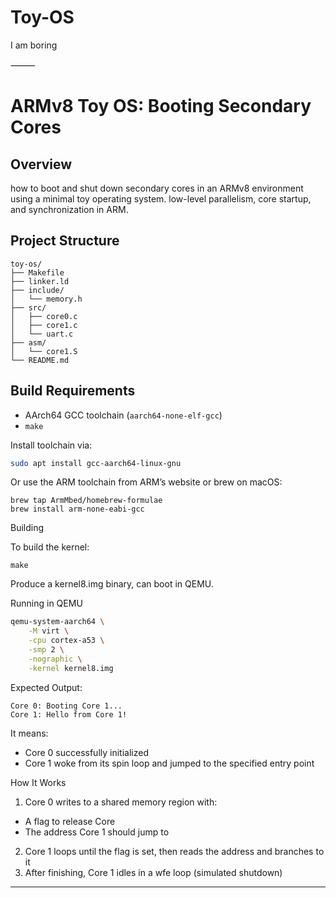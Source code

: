 # Toy-OS
I am boring

⸻


# ARMv8 Toy OS: Booting Secondary Cores

## Overview

how to boot and shut down secondary cores in an ARMv8 environment using a minimal toy operating system.
low-level parallelism, core startup, and synchronization in ARM.

## Project Structure
```
toy-os/
├── Makefile
├── linker.ld
├── include/
│   └── memory.h
├── src/
│   ├── core0.c
│   ├── core1.c
│   └── uart.c
├── asm/
│   └── core1.S
└── README.md
```
## Build Requirements

- AArch64 GCC toolchain (`aarch64-none-elf-gcc`)
- `make`

Install toolchain via:

```bash
sudo apt install gcc-aarch64-linux-gnu
```
Or use the ARM toolchain from ARM’s website or brew on macOS:
```
brew tap ArmMbed/homebrew-formulae
brew install arm-none-eabi-gcc
```
Building

To build the kernel:
```
make
```
Produce a kernel8.img binary, can boot in QEMU.

Running in QEMU
```bash
qemu-system-aarch64 \
    -M virt \
    -cpu cortex-a53 \
    -smp 2 \
    -nographic \
    -kernel kernel8.img
```
Expected Output:
```
Core 0: Booting Core 1...
Core 1: Hello from Core 1!
```
It means:  
- Core 0 successfully initialized
- Core 1 woke from its spin loop and jumped to the specified entry point
  
How It Works
1) Core 0 writes to a shared memory region with:
- A flag to release Core
- The address Core 1 should jump to
2) Core 1 loops until the flag is set, then reads the address and branches to it
3) After finishing, Core 1 idles in a wfe loop (simulated shutdown)

---
